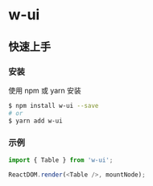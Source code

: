 # w-ui

## 快速上手
### 安装
使用 npm 或 yarn 安装
```bash
$ npm install w-ui --save
# or
$ yarn add w-ui
```

### 示例
```javascript
import { Table } from 'w-ui';

ReactDOM.render(<Table />, mountNode);
```

